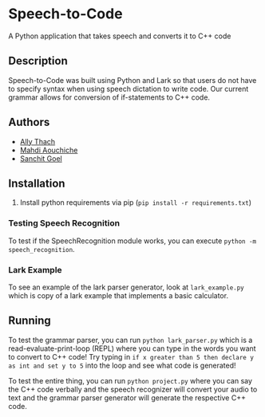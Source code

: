# Speech-to-Code
A Python application that takes speech and converts it to C++ code

## Description
Speech-to-Code was built using Python and Lark so that users do not have to specify syntax when using speech dictation to write code. Our current grammar allows for conversion of if-statements to C++ code. 

## Authors
- [Ally Thach](https://www.github.com/baxically)
- [Mahdi Aouchiche](https://github.com/mahdi-aouchiche)
- [Sanchit Goel](https://github.com/sanchitgoel01)

## Installation
1. Install python requirements via pip (`pip install -r requirements.txt`)

### Testing Speech Recognition
To test if the SpeechRecognition module works, you can execute `python -m speech_recognition`.

### Lark Example
To see an example of the lark parser generator, look at `lark_example.py` which is copy of a lark example that implements
a basic calculator.

## Running
To test the grammar parser, you can run `python lark_parser.py` which is a read-evaluate-print-loop (REPL) where you can type in the words you want to convert to C++ code!
Try typing in `if x greater than 5 then declare y as int and set y to 5` into the loop and see what code is generated!

To test the entire thing, you can run `python project.py` where you can say the C++ code verbally and the speech recognizer will convert your audio to text and the grammar parser generator will generate the respective C++ code.
